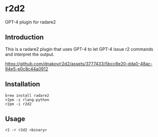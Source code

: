 # r2d2
GPT-4 plugin for radare2

## Introduction
This is a radare2 plugin that uses GPT-4 to let GPT-4 issue r2 commands and interpret the output.


https://github.com/dnakov/r2d2/assets/3777433/5bcc8e20-dda0-48ac-94e5-e0c8c44a0912


## Installation
```
brew install radare2
r2pm -i rlang-python
r2pm -i r2d2
```

## Usage
```
r2 -r r2d2 <binary>
```

